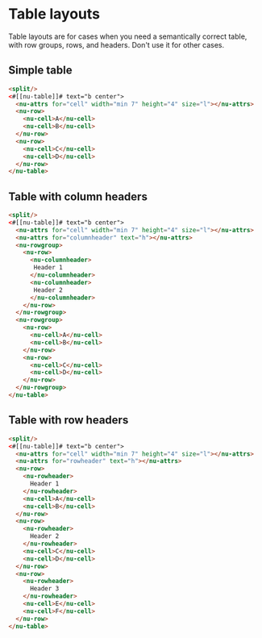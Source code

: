# Table layouts

Table layouts are for cases when you need a semantically correct table, with row groups, rows, and headers. Don't use it for other cases.

## Simple table

```html
<split/>
<#[[nu-table]]# text="b center">
  <nu-attrs for="cell" width="min 7" height="4" size="l"></nu-attrs>
  <nu-row>
    <nu-cell>A</nu-cell>
    <nu-cell>B</nu-cell>
  </nu-row>
  <nu-row>
    <nu-cell>C</nu-cell>
    <nu-cell>D</nu-cell>
  </nu-row>
</nu-table>
```

## Table with column headers

```html
<split/>
<#[[nu-table]]# text="b center">
  <nu-attrs for="cell" width="min 7" height="4" size="l"></nu-attrs>
  <nu-attrs for="columnheader" text="h"></nu-attrs>
  <nu-rowgroup>
    <nu-row>
      <nu-columnheader>
       Header 1
      </nu-columnheader>
      <nu-columnheader>
       Header 2
      </nu-columnheader>
    </nu-row>
  </nu-rowgroup>
  <nu-rowgroup>
    <nu-row>
      <nu-cell>A</nu-cell>
      <nu-cell>B</nu-cell>
    </nu-row>
    <nu-row>
      <nu-cell>C</nu-cell>
      <nu-cell>D</nu-cell>
    </nu-row>
  </nu-rowgroup>
</nu-table>
```

## Table with row headers

```html
<split/>
<#[[nu-table]]# text="b center">
  <nu-attrs for="cell" width="min 7" height="4" size="l"></nu-attrs>
  <nu-attrs for="rowheader" text="h"></nu-attrs>
  <nu-row>
    <nu-rowheader>
      Header 1
    </nu-rowheader>
    <nu-cell>A</nu-cell>
    <nu-cell>B</nu-cell>
  </nu-row>
  <nu-row>
    <nu-rowheader>
      Header 2
    </nu-rowheader>
    <nu-cell>C</nu-cell>
    <nu-cell>D</nu-cell>
  </nu-row>
  <nu-row>
    <nu-rowheader>
      Header 3
    </nu-rowheader>
    <nu-cell>E</nu-cell>
    <nu-cell>F</nu-cell>
  </nu-row>
</nu-table>
```

